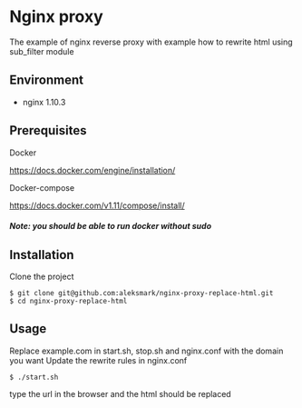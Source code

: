 # Nginx proxy #

The example of nginx reverse proxy with example how to rewrite html using sub_filter module

## Environment

- nginx 1.10.3

## Prerequisites

Docker

https://docs.docker.com/engine/installation/

Docker-compose

https://docs.docker.com/v1.11/compose/install/

##### Note: you should be able to run docker without sudo

## Installation

Clone the project
```
$ git clone git@github.com:aleksmark/nginx-proxy-replace-html.git
$ cd nginx-proxy-replace-html
```

## Usage

Replace example.com in start.sh, stop.sh and nginx.conf with the domain you want
Update the rewrite rules in nginx.conf

```
$ ./start.sh
```

type the url in the browser and the html should be replaced

